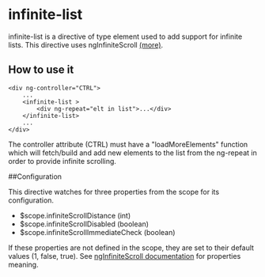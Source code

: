# infinite-list

infinite-list is a directive of type element used to add support for infinite lists.
This directive uses ngInfiniteScroll [(more)](http://binarymuse.github.io/ngInfiniteScroll/index.html).

## How to use it

    <div ng-controller="CTRL">
        ...
        <infinite-list >
            <div ng-repeat="elt in list">...</div>
        </infinite-list>
        ...
    </div>

The controller attribute (CTRL) must have a "loadMoreElements" function which will fetch/build and add new elements to the list from the ng-repeat in order to provide infinite scrolling.

##Configuration

This directive watches for three properties from the scope for its configuration.

* $scope.infiniteScrollDistance (int)
* $scope.infiniteScrollDisabled (boolean)
* $scope.infiniteScrollImmediateCheck (boolean)

If these properties are not defined in the scope, they are set to their default values (1, false, true).
See [ngInfiniteScroll documentation](http://binarymuse.github.io/ngInfiniteScroll/documentation.html) for properties meaning.